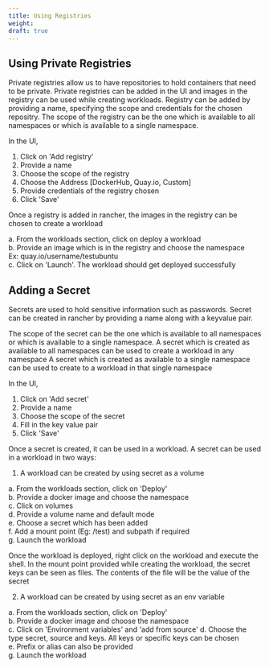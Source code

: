 ```yaml
---
title: Using Registries
weight: 
draft: true
---
```

## Using Private Registries
Private registries allow us to have repositories to hold containers that need to be private.
Private registries can be added in the UI and images in the registry can be used
while creating workloads. Registry can be added by providing a name, specifying
the scope and credentials for the chosen repositry. The scope of the registry can 
be the one which is available to all namespaces or which is available to a 
single namespace. 

In the UI,   
1. Click on 'Add registry'  
2. Provide a name  
3. Choose the scope of the registry    
4. Choose the Address [DockerHub, Quay.io, Custom]   
5. Provide credentials of the registry chosen   
6. Click 'Save'  

Once a registry is added in rancher, the images in the registry can be chosen to
create a workload

a. From the workloads section, click on deploy a workload  
b. Provide an image which is in the registry and choose the namespace    
   Ex: quay.io/username/testubuntu   
c. Click on 'Launch'. The workload should get deployed successfully


## Adding a Secret

Secrets are used to hold sensitive information such as passwords.
Secret can be created in rancher by providing a name along with a keyvalue pair. 

The scope of the secret can be the one which is available to all namespaces or
which is available to a single namespace. 
A secret which is created as available to all namespaces can be used to create 
a workload in any namespace
A secret which is created as available to a single namespace can be used to 
create to a workload in that single namespace


In the UI,   
1. Click on 'Add secret'   
2. Provide a name     
3. Choose the scope of the secret     
4. Fill in the key value pair     
5. Click 'Save'     

Once a secret is created, it can be used in a workload. 
A secret can be used in a workload in two ways:

1. A workload can be created by using secret as a volume   

a. From the workloads section, click on 'Deploy'    
b. Provide a docker image and choose the namespace  
c. Click on volumes   
d. Provide a volume name and default mode   
e. Choose a secret which has been added   
f. Add a mount point (Eg: /test) and subpath if required   
g. Launch the workload   


Once the workload is deployed, right click on the workload and execute the shell.
In the mount point provided while creating the workload, the secret keys can be
seen as files. The contents of the file will be the value of the secret

2. A workload can be created by using secret as an env variable

a. From the workloads section, click on 'Deploy'   
b. Provide a docker image and choose the namespace   
c. Click on 'Environment variables' and 'add from source'
d. Choose the type secret, source and keys. All keys or specific keys can be chosen   
e. Prefix or alias can also be provided   
g. Launch the workload   
